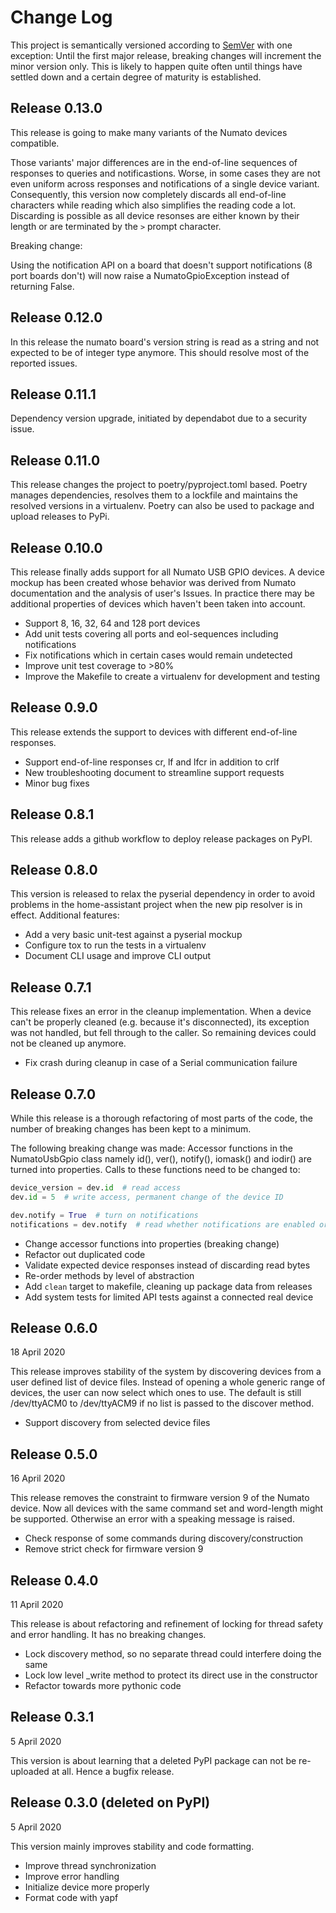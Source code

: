 Change Log
==========

This project is semantically versioned according to
[SemVer](http://www.semver.org) with one exception: Until the first major
release, breaking changes will increment the minor version only. This is likely
to happen quite often until things have settled down and a certain degree of
maturity is established.

Release 0.13.0
--------------

This release is going to make many variants of the Numato devices compatible.

Those variants' major differences are in the end-of-line sequences of responses
to queries and notificastions. Worse, in some cases they are not even uniform
across responses and notifications of a single device variant. Consequently,
this version now completely discards all end-of-line characters while reading
which also simplifies the reading code a lot. Discarding is possible as all
device resonses are either known by their length or are terminated by the
`>` prompt character.

Breaking change:

Using the notification API on a board that doesn't support notifications (8
port boards don't) will now raise a NumatoGpioException instead of returning
False.

Release 0.12.0
--------------

In this release the numato board's version string is read as a string and not
expected to be of integer type anymore. This should resolve most of the reported
issues.

Release 0.11.1
--------------

Dependency version upgrade, initiated by dependabot due to a security issue.

Release 0.11.0
--------------

This release changes the project to poetry/pyproject.toml based. Poetry manages
dependencies, resolves them to a lockfile and maintains the resolved versions in
a virtualenv. Poetry can also be used to package and upload releases to PyPi.

Release 0.10.0
--------------

This release finally adds support for all Numato USB GPIO devices. A device
mockup has been created whose behavior was derived from Numato documentation
and the analysis of user's Issues. In practice there may be additional
properties of devices which haven't been taken into account.

- Support 8, 16, 32, 64 and 128 port devices
- Add unit tests covering all ports and eol-sequences including notifications
- Fix notifications which in certain cases would remain undetected
- Improve unit test coverage to >80%
- Improve the Makefile to create a virtualenv for development and testing

Release 0.9.0
-------------

This release extends the support to devices with different end-of-line responses.

- Support end-of-line responses cr, lf and lfcr in addition to crlf
- New troubleshooting document to streamline support requests
- Minor bug fixes

Release 0.8.1
-------------

This release adds a github workflow to deploy release packages on PyPI.

Release 0.8.0
-------------

This version is released to relax the pyserial dependency in order to avoid
problems in the home-assistant project when the new pip resolver is in effect.
Additional features:

- Add a very basic unit-test against a pyserial mockup
- Configure tox to run the tests in a virtualenv
- Document CLI usage and improve CLI output

Release 0.7.1
-------------

This release fixes an error in the cleanup implementation. When a device can't
be properly cleaned  (e.g. because it's disconnected), its exception was not
handled, but fell through to the caller. So remaining devices could not be
cleaned up anymore.

- Fix crash during cleanup in case of a Serial communication failure

Release 0.7.0
-------------

While this release is a thorough refactoring of most parts of the code, the
number of breaking changes has been kept to a minimum.

The following breaking change was made: Accessor functions in the NumatoUsbGpio
class namely id(), ver(), notify(), iomask() and iodir() are turned into
properties. Calls to these functions need to be changed to:

```python
device_version = dev.id  # read access
dev.id = 5  # write access, permanent change of the device ID

dev.notify = True  # turn on notifications
notifications = dev.notify  # read whether notifications are enabled or not
```

- Change accessor functions into properties (breaking change)
- Refactor out duplicated code
- Validate expected device responses instead of discarding read bytes
- Re-order methods by level of abstraction
- Add `clean` target to makefile, cleaning up package data from releases
- Add system tests for limited API tests against a connected real device

Release 0.6.0
-------------

18 April 2020

This release improves stability of the system by discovering devices from a
user defined list of device files. Instead of opening a whole generic range of
devices, the user can now select which ones to use. The default is still
/dev/ttyACM0 to /dev/ttyACM9 if no list is passed to the discover method.

- Support discovery from selected device files

Release 0.5.0
-------------

16 April 2020

This release removes the constraint to firmware version 9 of the Numato device.
Now all devices with the same command set and word-length might be supported.
Otherwise an error with a speaking message is raised.

- Check response of some commands during discovery/construction
- Remove strict check for firmware version 9

Release 0.4.0
-------------

11 April 2020

This release is about refactoring and refinement of locking for thread safety
and error handling. It has no breaking changes.

- Lock discovery method, so no separate thread could interfere doing the same
- Lock low level _write method to protect its direct use in the constructor
- Refactor towards more pythonic code

Release 0.3.1
-------------

5 April 2020

This version is about learning that a deleted PyPI package can not be
re-uploaded at all. Hence a bugfix release.

Release 0.3.0 (deleted on PyPI)
-------------

5 April 2020

This version mainly improves stability and code formatting.

- Improve thread synchronization
- Improve error handling
- Initialize device more properly
- Format code with yapf
